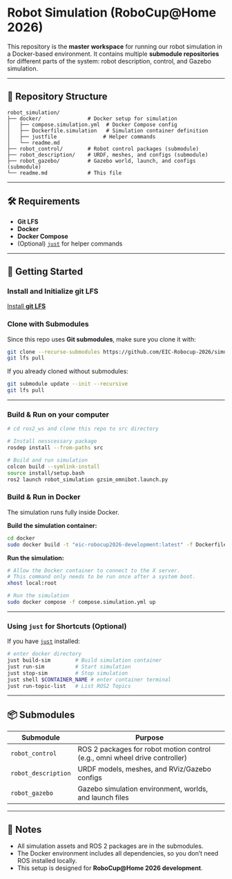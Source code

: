 # Robot Simulation (RoboCup@Home 2026)

This repository is the **master workspace** for running our robot simulation in a Docker-based environment.
It contains multiple **submodule repositories** for different parts of the system: robot description, control, and Gazebo simulation.

---

## 📂 Repository Structure

```
robot_simulation/
├── docker/               # Docker setup for simulation
│   ├── compose.simulation.yml  # Docker Compose config
│   ├── Dockerfile.simulation   # Simulation container definition
│   ├── justfile               # Helper commands
│   └── readme.md
├── robot_control/        # Robot control packages (submodule)
├── robot_description/    # URDF, meshes, and configs (submodule)
├── robot_gazebo/         # Gazebo world, launch, and configs (submodule)
└── readme.md             # This file
```

---
## 🛠 Requirements

* **Git LFS**
* **Docker**
* **Docker Compose**
* (Optional) [`just`](https://github.com/casey/just) for helper commands

---

## 🚀 Getting Started

### Install and Initialize git LFS

[Install **git LFS**](https://docs.github.com/en/repositories/working-with-files/managing-large-files/installing-git-large-file-storage)

### Clone with Submodules

Since this repo uses **Git submodules**, make sure you clone it with:

```bash
git clone --recurse-submodules https://github.com/EIC-Robocup-2026/simulation.git
git lfs pull
```

If you already cloned without submodules:

```bash
git submodule update --init --recursive
git lfs pull
```

---
### Build & Run on your computer

```bash
# cd ros2_ws and clone this repo to src directory

# Install nesscessary package
rosdep install --from-paths src

# Build and run simulation
colcon build --symlink-install
source install/setup.bash
ros2 launch robot_simulation gzsim_omnibot.launch.py
```


### Build & Run in Docker

The simulation runs fully inside Docker.

**Build the simulation container:**

```bash
cd docker
sudo docker build -t "eic-robocup2026-development:latest" -f Dockerfile.simulation ..
```

**Run the simulation:**

```bash
# Allow the Docker container to connect to the X server.
# This command only needs to be run once after a system boot.
xhost local:root

# Run the simulation
sudo docker compose -f compose.simulation.yml up
```

---

###  Using `just` for Shortcuts (Optional)

If you have [`just`](https://github.com/casey/just) installed:
```bash
# enter docker directory
just build-sim        # Build simulation container
just run-sim          # Start simulation
just stop-sim         # Stop simulation
just shell $CONTAINER_NAME # enter container terminal
just run-topic-list   # List ROS2 Topics
```
---

## 📦 Submodules

| Submodule           | Purpose                                                                     |
| ------------------- | --------------------------------------------------------------------------- |
| `robot_control`     | ROS 2 packages for robot motion control (e.g., omni wheel drive controller) |
| `robot_description` | URDF models, meshes, and RViz/Gazebo configs                                |
| `robot_gazebo`      | Gazebo simulation environment, worlds, and launch files                     |

---

## 📌 Notes

* All simulation assets and ROS 2 packages are in the submodules.
* The Docker environment includes all dependencies, so you don’t need ROS installed locally.
* This setup is designed for **RoboCup@Home 2026 development**.

